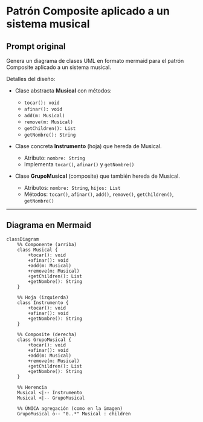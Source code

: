 # Patrón Composite aplicado a un sistema musical

## Prompt original
Genera un diagrama de clases UML en formato mermaid para el patrón Composite aplicado a un sistema musical.

Detalles del diseño:

- Clase abstracta **Musical** con métodos:
  - `tocar(): void`
  - `afinar(): void`
  - `add(m: Musical)`
  - `remove(m: Musical)`
  - `getChildren(): List`
  - `getNombre(): String`

- Clase concreta **Instrumento** (hoja) que hereda de Musical.  
  - Atributo: `nombre: String`  
  - Implementa `tocar()`, `afinar()` y `getNombre()`

- Clase **GrupoMusical** (composite) que también hereda de Musical.  
  - Atributos: `nombre: String`, `hijos: List`  
  - Métodos: `tocar()`, `afinar()`, `add()`, `remove()`, `getChildren()`, `getNombre()`

---

## Diagrama en Mermaid

```mermaid
classDiagram
    %% Componente (arriba)
    class Musical {
        +tocar(): void
        +afinar(): void
        +add(m: Musical)
        +remove(m: Musical)
        +getChildren(): List
        +getNombre(): String
    }

    %% Hoja (izquierda)
    class Instrumento {
        +tocar(): void
        +afinar(): void
        +getNombre(): String
    }

    %% Composite (derecha)
    class GrupoMusical {
        +tocar(): void
        +afinar(): void
        +add(m: Musical)
        +remove(m: Musical)
        +getChildren(): List
        +getNombre(): String
    }

    %% Herencia
    Musical <|-- Instrumento
    Musical <|-- GrupoMusical

    %% ÚNICA agregación (como en la imagen)
    GrupoMusical o-- "0..*" Musical : children
